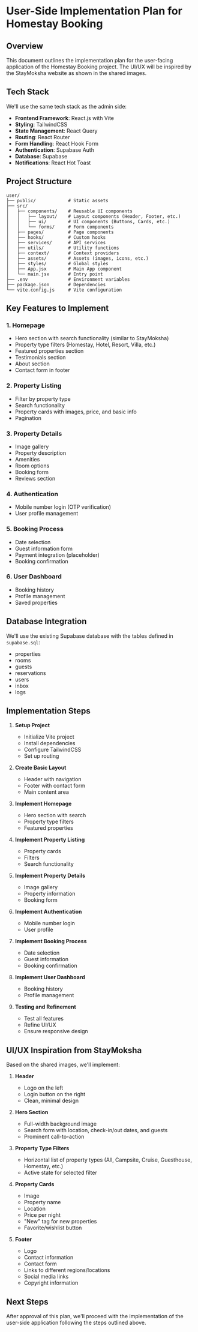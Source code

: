 # User-Side Implementation Plan for Homestay Booking

## Overview

This document outlines the implementation plan for the user-facing application of the Homestay Booking project. The UI/UX will be inspired by the StayMoksha website as shown in the shared images.

## Tech Stack

We'll use the same tech stack as the admin side:

- **Frontend Framework**: React.js with Vite
- **Styling**: TailwindCSS
- **State Management**: React Query
- **Routing**: React Router
- **Form Handling**: React Hook Form
- **Authentication**: Supabase Auth
- **Database**: Supabase
- **Notifications**: React Hot Toast

## Project Structure

```
user/
├── public/            # Static assets
├── src/
│   ├── components/    # Reusable UI components
│   │   ├── layout/    # Layout components (Header, Footer, etc.)
│   │   ├── ui/        # UI components (Buttons, Cards, etc.)
│   │   └── forms/     # Form components
│   ├── pages/         # Page components
│   ├── hooks/         # Custom hooks
│   ├── services/      # API services
│   ├── utils/         # Utility functions
│   ├── context/       # Context providers
│   ├── assets/        # Assets (images, icons, etc.)
│   ├── styles/        # Global styles
│   ├── App.jsx        # Main App component
│   └── main.jsx       # Entry point
├── .env               # Environment variables
├── package.json       # Dependencies
└── vite.config.js     # Vite configuration
```

## Key Features to Implement

### 1. Homepage

- Hero section with search functionality (similar to StayMoksha)
- Property type filters (Homestay, Hotel, Resort, Villa, etc.)
- Featured properties section
- Testimonials section
- About section
- Contact form in footer

### 2. Property Listing

- Filter by property type
- Search functionality
- Property cards with images, price, and basic info
- Pagination

### 3. Property Details

- Image gallery
- Property description
- Amenities
- Room options
- Booking form
- Reviews section

### 4. Authentication

- Mobile number login (OTP verification)
- User profile management

### 5. Booking Process

- Date selection
- Guest information form
- Payment integration (placeholder)
- Booking confirmation

### 6. User Dashboard

- Booking history
- Profile management
- Saved properties

## Database Integration

We'll use the existing Supabase database with the tables defined in `supabase.sql`:

- properties
- rooms
- guests
- reservations
- users
- inbox
- logs

## Implementation Steps

1. **Setup Project**

   - Initialize Vite project
   - Install dependencies
   - Configure TailwindCSS
   - Set up routing

2. **Create Basic Layout**

   - Header with navigation
   - Footer with contact form
   - Main content area

3. **Implement Homepage**

   - Hero section with search
   - Property type filters
   - Featured properties

4. **Implement Property Listing**

   - Property cards
   - Filters
   - Search functionality

5. **Implement Property Details**

   - Image gallery
   - Property information
   - Booking form

6. **Implement Authentication**

   - Mobile number login
   - User profile

7. **Implement Booking Process**

   - Date selection
   - Guest information
   - Booking confirmation

8. **Implement User Dashboard**

   - Booking history
   - Profile management

9. **Testing and Refinement**
   - Test all features
   - Refine UI/UX
   - Ensure responsive design

## UI/UX Inspiration from StayMoksha

Based on the shared images, we'll implement:

1. **Header**

   - Logo on the left
   - Login button on the right
   - Clean, minimal design

2. **Hero Section**

   - Full-width background image
   - Search form with location, check-in/out dates, and guests
   - Prominent call-to-action

3. **Property Type Filters**

   - Horizontal list of property types (All, Campsite, Cruise, Guesthouse, Homestay, etc.)
   - Active state for selected filter

4. **Property Cards**

   - Image
   - Property name
   - Location
   - Price per night
   - "New" tag for new properties
   - Favorite/wishlist button

5. **Footer**
   - Logo
   - Contact information
   - Contact form
   - Links to different regions/locations
   - Social media links
   - Copyright information

## Next Steps

After approval of this plan, we'll proceed with the implementation of the user-side application following the steps outlined above.

